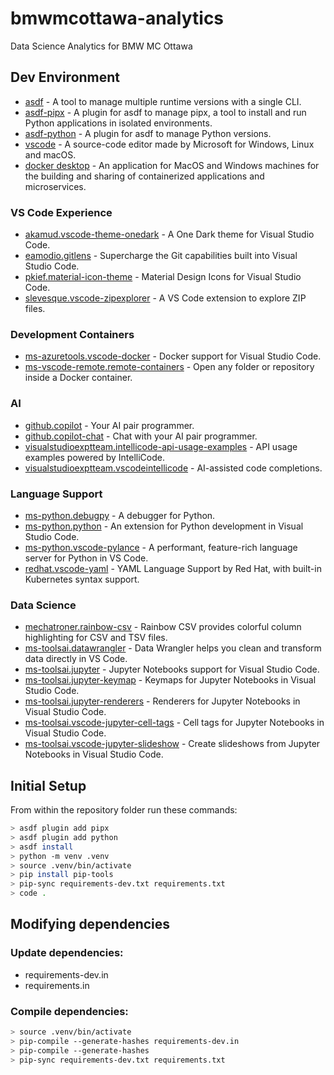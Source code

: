 # bmwmcottawa-analytics
Data Science Analytics for BMW MC Ottawa

## Dev Environment

- [asdf](https://asdf-vm.com/) - A tool to manage multiple runtime versions with a single CLI.
- [asdf-pipx](https://github.com/yozachar/asdf-pipx) - A plugin for asdf to manage pipx, a tool to install and run Python applications in isolated environments.
- [asdf-python](https://github.com/danhper/asdf-python) - A plugin for asdf to manage Python versions.
- [vscode](https://code.visualstudio.com/) - A source-code editor made by Microsoft for Windows, Linux and macOS.
- [docker desktop](https://www.docker.com/products/docker-desktop) - An application for MacOS and Windows machines for the building and sharing of containerized applications and microservices.

### VS Code Experience
- [akamud.vscode-theme-onedark](https://marketplace.visualstudio.com/items?itemName=akamud.vscode-theme-onedark) - A One Dark theme for Visual Studio Code.
- [eamodio.gitlens](https://marketplace.visualstudio.com/items?itemName=eamodio.gitlens) - Supercharge the Git capabilities built into Visual Studio Code.
- [pkief.material-icon-theme](https://marketplace.visualstudio.com/items?itemName=PKief.material-icon-theme) - Material Design Icons for Visual Studio Code.
- [slevesque.vscode-zipexplorer](https://marketplace.visualstudio.com/items?itemName=slevesque.vscode-zipexplorer) - A VS Code extension to explore ZIP files.

### Development Containers
- [ms-azuretools.vscode-docker](https://marketplace.visualstudio.com/items?itemName=ms-azuretools.vscode-docker) - Docker support for Visual Studio Code.
- [ms-vscode-remote.remote-containers](https://marketplace.visualstudio.com/items?itemName=ms-vscode-remote.remote-containers) - Open any folder or repository inside a Docker container.

### AI
- [github.copilot](https://marketplace.visualstudio.com/items?itemName=GitHub.copilot) - Your AI pair programmer.
- [github.copilot-chat](https://marketplace.visualstudio.com/items?itemName=GitHub.copilot-chat) - Chat with your AI pair programmer.
- [visualstudioexptteam.intellicode-api-usage-examples](https://marketplace.visualstudio.com/items?itemName=VisualStudioExptTeam.intellicode-api-usage-examples) - API usage examples powered by IntelliCode.
- [visualstudioexptteam.vscodeintellicode](https://marketplace.visualstudio.com/items?itemName=VisualStudioExptTeam.vscodeintellicode) - AI-assisted code completions.

### Language Support
- [ms-python.debugpy](https://marketplace.visualstudio.com/items?itemName=ms-python.debugpy) - A debugger for Python.
- [ms-python.python](https://marketplace.visualstudio.com/items?itemName=ms-python.python) - An extension for Python development in Visual Studio Code.
- [ms-python.vscode-pylance](https://marketplace.visualstudio.com/items?itemName=ms-python.vscode-pylance) - A performant, feature-rich language server for Python in VS Code.
- [redhat.vscode-yaml](https://marketplace.visualstudio.com/items?itemName=redhat.vscode-yaml) - YAML Language Support by Red Hat, with built-in Kubernetes syntax support.

### Data Science
- [mechatroner.rainbow-csv](https://marketplace.visualstudio.com/items?itemName=mechatroner.rainbow-csv) - Rainbow CSV provides colorful column highlighting for CSV and TSV files.
- [ms-toolsai.datawrangler](https://marketplace.visualstudio.com/items?itemName=ms-toolsai.datawrangler) - Data Wrangler helps you clean and transform data directly in VS Code.
- [ms-toolsai.jupyter](https://marketplace.visualstudio.com/items?itemName=ms-toolsai.jupyter) - Jupyter Notebooks support for Visual Studio Code.
- [ms-toolsai.jupyter-keymap](https://marketplace.visualstudio.com/items?itemName=ms-toolsai.jupyter-keymap) - Keymaps for Jupyter Notebooks in Visual Studio Code.
- [ms-toolsai.jupyter-renderers](https://marketplace.visualstudio.com/items?itemName=ms-toolsai.jupyter-renderers) - Renderers for Jupyter Notebooks in Visual Studio Code.
- [ms-toolsai.vscode-jupyter-cell-tags](https://marketplace.visualstudio.com/items?itemName=ms-toolsai.vscode-jupyter-cell-tags) - Cell tags for Jupyter Notebooks in Visual Studio Code.
- [ms-toolsai.vscode-jupyter-slideshow](https://marketplace.visualstudio.com/items?itemName=ms-toolsai.vscode-jupyter-slideshow) - Create slideshows from Jupyter Notebooks in Visual Studio Code.

## Initial Setup

From within the repository folder run these commands:

```zsh
> asdf plugin add pipx
> asdf plugin add python
> asdf install
> python -m venv .venv
> source .venv/bin/activate
> pip install pip-tools
> pip-sync requirements-dev.txt requirements.txt
> code .
```

## Modifying dependencies

### Update dependencies:

- requirements-dev.in
- requirements.in

### Compile dependencies:

```zsh
> source .venv/bin/activate
> pip-compile --generate-hashes requirements-dev.in
> pip-compile --generate-hashes
> pip-sync requirements-dev.txt requirements.txt
```
